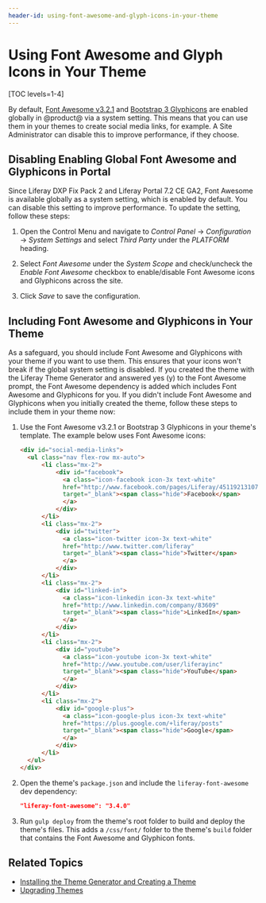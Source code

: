 ```yaml
---
header-id: using-font-awesome-and-glyph-icons-in-your-theme
---
```


# Using Font Awesome and Glyph Icons in Your Theme

[TOC levels=1-4]

By default, [Font Awesome v3.2.1](https://fontawesome.com/v3.2.1/) 
and [Bootstrap 3 Glyphicons](https://getbootstrap.com/docs/3.3/components/) 
are enabled globally in @product@ via a system setting. This means that you can 
use them in your themes to create social media links, for example. A Site 
Administrator can disable this to improve performance, if they choose. 

## Disabling Enabling Global Font Awesome and Glyphicons in Portal

Since Liferay DXP Fix Pack 2 and Liferay Portal 7.2 CE GA2, Font Awesome is 
available globally as a system setting, which is enabled by default. You can 
disable this setting to improve performance. To update the setting, follow these 
steps:

1.  Open the Control Menu and navigate to *Control Panel* &rarr; 
    *Configuration* &rarr; *System Settings* and select *Third Party* under the 
    *PLATFORM* heading. 
    
2.  Select *Font Awesome* under the *System Scope* and check/uncheck the 
    *Enable Font Awesome* checkbox to enable/disable Font Awesome icons and 
    Glyphicons across the site.
    
3.  Click *Save* to save the configuration.

## Including Font Awesome and Glyphicons in Your Theme

As a safeguard, you should include Font Awesome and Glyphicons with your theme 
if you want to use them. This ensures that your icons won't break if the global 
system setting is disabled. If you created the theme with the Liferay Theme 
Generator and answered yes (y) to the Font Awesome prompt, the Font Awesome 
dependency is added which includes Font Awesome and Glyphicons for you. If you 
didn't include Font Awesome and Glyphicons when you initially created the theme, 
follow these steps to include them in your theme now:

1.  Use the Font Awesome v3.2.1 or Bootstrap 3 Glyphicons in your theme's 
    template. The example below uses Font Awesome icons:

    ```html    
    <div id="social-media-links">
      <ul class="nav flex-row mx-auto">
          <li class="mx-2">
              <div id="facebook">
                <a class="icon-facebook icon-3x text-white"
                href="http://www.facebook.com/pages/Liferay/45119213107" 
                target="_blank"><span class="hide">Facebook</span>
                </a>
              </div>
          </li>
          <li class="mx-2">
              <div id="twitter">
                <a class="icon-twitter icon-3x text-white" 
                href="http://www.twitter.com/liferay" 
                target="_blank"><span class="hide">Twitter</span>
                </a>
              </div>
          </li>
          <li class="mx-2">
              <div id="linked-in">
                <a class="icon-linkedin icon-3x text-white"
                href="http://www.linkedin.com/company/83609" 
                target="_blank"><span class="hide">LinkedIn</span>
                </a>
              </div>
          </li>
          <li class="mx-2">
              <div id="youtube">
                <a class="icon-youtube icon-3x text-white" 
                href="http://www.youtube.com/user/liferayinc" 
                target="_blank"><span class="hide">YouTube</span>
                </a>
              </div>
          </li>
          <li class="mx-2">
              <div id="google-plus">
                <a class="icon-google-plus icon-3x text-white"
                href="https://plus.google.com/+liferay/posts" 
                target="_blank"><span class="hide">Google</span>
                </a>
              </div>
          </li>
      </ul>
    </div>
    ```

2.  Open the theme's `package.json` and include the `liferay-font-awesome` 
    dev dependency:

    ```json
    "liferay-font-awesome": "3.4.0"
    ```

3.  Run `gulp deploy` from the theme's root folder to build and deploy the 
    theme's files. This adds a `/css/font/` folder to the theme's `build` folder 
    that contains the Font Awesome and Glyphicon fonts. 
    
## Related Topics

- [Installing the Theme Generator and Creating a Theme](/docs/7-2/reference/-/knowledge_base/r/installing-the-theme-generator-and-creating-a-theme)
- [Upgrading Themes](/docs/7-2/tutorials/-/knowledge_base/t/upgrading-a-theme-to-7-2)
